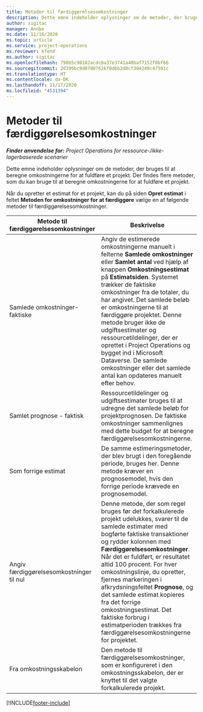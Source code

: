 ```yaml
---
title: Metoder til færdiggørelsesomkostninger
description: Dette emne indeholder oplysninger om de metoder, der bruges til at beregne omkostningerne for at fuldføre et projekt.
author: sigitac
manager: Annbe
ms.date: 11/16/2020
ms.topic: article
ms.service: project-operations
ms.reviewer: kfend
ms.author: sigitac
ms.openlocfilehash: 790b5c98182acdc0a37e3741a40baf7152f0bf66
ms.sourcegitcommit: 2d399bc9d07807626f0d6b2d0cf304240c47591c
ms.translationtype: HT
ms.contentlocale: da-DK
ms.lasthandoff: 11/17/2020
ms.locfileid: "4531394"
---
```

# <a name="cost-to-complete-methods"></a>Metoder til færdiggørelsesomkostninger

_**Finder anvendelse for:** Project Operations for ressource-/ikke-lagerbaserede scenarier_

Dette emne indeholder oplysninger om de metoder, der bruges til at beregne omkostningerne for at fuldføre et projekt. Der findes flere metoder, som du kan bruge til at beregne omkostningerne for at fuldføre et projekt. 

Når du opretter et estimat for et projekt, kan du på siden **Opret estimat** i feltet **Metoden for omkostninger for at færdiggøre** vælge en af følgende metoder til færdiggørelsesomkostninger.

| Metode til færdiggørelsesomkostninger    | Beskrivelse                                                                                                                                                                                                                                                                                                                                                                                                                                                                                        |
|------------------------------|----------------------------------------------------------------------------------------------------------------------------------------------------------------------------------------------------------------------------------------------------------------------------------------------------------------------------------------------------------------------------------------------------------------------------------------------------------------------------------------------------|
| Samlede omkostninger-faktiske            | Angiv de estimerede omkostningerne manuelt i felterne **Samlede omkostninger** eller **Samlet antal** ved hjælp af knappen **Omkostningsestimat** på **Estimatsiden**. Systemet trækker de faktiske omkostninger fra de totaler, du har angivet. Det samlede beløb er omkostningerne til at færdiggøre projektet. Denne metode bruger ikke de udgiftsestimater og ressourcetildelinger, der er oprettet i Project Operations og bygget ind i Microsoft Dataverse. De samlede omkostninger eller det samlede antal kan opdateres manuelt efter behov.  |
| Samlet prognose - faktisk        | Ressourcetildelinger og udgiftsestimater bruges til at udregne det samlede beløb for projektprognosen. De faktiske omkostninger sammenlignes med dette budget for at beregne færdiggørelsesomkostningerne.                                                                                                                                                                                                                                                                          |
| Som forrige estimat         | De samme estimeringsmetoder, der blev brugt i den foregående periode, bruges her. Denne metode kræver en prognosemodel, hvis den forrige periode krævede en prognosemodel.                                                                                                                                                                                                                                                                                                                           |
| Angiv færdiggørelsesomkostninger til nul | Denne metode, der som regel bruges før det forkalkulerede projekt udelukkes, svarer til de samlede estimater med bogførte faktiske transaktioner og rydder kolonnen med **Færdiggørelsesomkostninger**. Når det er fuldført, er resultatet altid 100 procent. For hver omkostningslinje, du opretter, fjernes markeringen i afkrydsningsfeltet **Prognose**, og det samlede estimat kopieres fra det forrige omkostningsestimat. Det faktiske forbrug i estimatperioden trækkes fra færdiggørelsesomkostningerne for projektet.              |
| Fra omkostningsskabelon           | Den metode til færdiggørelsesomkostninger, som er konfigureret i den omkostningsskabelon, der er knyttet til det valgte forkalkulerede projekt.                                                                                                                                                                                                                                                                                                                                                                          |


[!INCLUDE[footer-include](../includes/footer-banner.md)]
